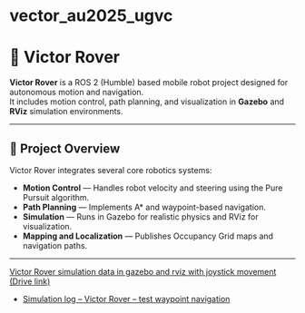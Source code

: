 # vector_au2025_ugvc
# 🚀 Victor Rover

**Victor Rover** is a ROS 2 (Humble) based mobile robot project designed for autonomous motion and navigation.  
It includes motion control, path planning, and visualization in **Gazebo** and **RViz** simulation environments.

---

## 🧩 Project Overview

Victor Rover integrates several core robotics systems:

- **Motion Control** — Handles robot velocity and steering using the Pure Pursuit algorithm.
- **Path Planning** — Implements A* and waypoint-based navigation.
- **Simulation** — Runs in Gazebo for realistic physics and RViz for visualization.
- **Mapping and Localization** — Publishes Occupancy Grid maps and navigation paths.

---

[Victor Rover simulation data in gazebo and rviz with joystick movement (Drive link)](https://drive.google.com/file/d/1UPtVSwIQgboo2zaJmM7rXgQonkDKGnJq/view?usp=drive_link)

- [Simulation log – Victor Rover – test waypoint navigation](https://drive.google.com/file/d/1Q2g_Y_gwD17C7CCxWoJ1-8lpd2v_t40q/view?usp=drive_link)

